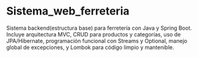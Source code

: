
# Sistema_web_ferreteria
Sistema backend(estructura base)  para ferretería con Java y Spring Boot. Incluye arquitectura MVC, CRUD para productos y categorías, uso de JPA/Hibernate, programación funcional con Streams y Optional, manejo global de excepciones, y Lombok para código limpio y mantenible.
